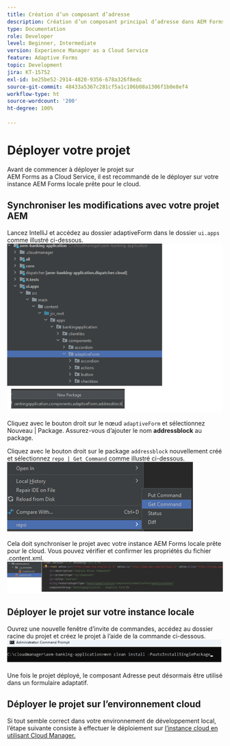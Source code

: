 ```yaml
---
title: Création d’un composant d’adresse
description: Création d’un composant principal d’adresse dans AEM Forms as a Cloud Service
type: Documentation
role: Developer
level: Beginner, Intermediate
version: Experience Manager as a Cloud Service
feature: Adaptive Forms
topic: Development
jira: KT-15752
exl-id: be25be52-2914-4820-9356-678a326f8edc
source-git-commit: 48433a5367c281cf5a1c106b08a1306f1b0e8ef4
workflow-type: ht
source-wordcount: '200'
ht-degree: 100%

---
```


# Déployer votre projet

Avant de commencer à déployer le projet sur AEM Forms as a Cloud Service, il est recommandé de le déployer sur votre instance AEM Forms locale prête pour le cloud.

## Synchroniser les modifications avec votre projet AEM

Lancez IntelliJ et accédez au dossier adaptiveForm dans le dossier ``ui.apps`` comme illustré ci-dessous.
![intellij](assets/intellij.png)

Cliquez avec le bouton droit sur le nœud ``adaptiveForm`` et sélectionnez Nouveau | Package.
Assurez-vous d’ajouter le nom **addressblock** au package.

Cliquez avec le bouton droit sur le package ``addressblock`` nouvellement créé et sélectionnez ``repo | Get Command`` comme illustré ci-dessous.
![repo-sync](assets/sync-repo.png)

Cela doit synchroniser le projet avec votre instance AEM Forms locale prête pour le cloud. Vous pouvez vérifier et confirmer les propriétés du fichier .content.xml.
![after-sync](assets/after-sync.png)

## Déployer le projet sur votre instance locale

Ouvrez une nouvelle fenêtre d’invite de commandes, accédez au dossier racine du projet et créez le projet à l’aide de la commande ci-dessous.
![deploy](assets/build-project.png)

Une fois le projet déployé, le composant Adresse peut désormais être utilisé dans un formulaire adaptatif.

## Déployer le projet sur l’environnement cloud

Si tout semble correct dans votre environnement de développement local, l’étape suivante consiste à effectuer le déploiement sur [l’instance cloud en utilisant Cloud Manager.](https://experienceleague.adobe.com/fr/docs/experience-manager-learn/cloud-service/forms/developing-for-cloud-service/push-project-to-cloud-manager-git)
